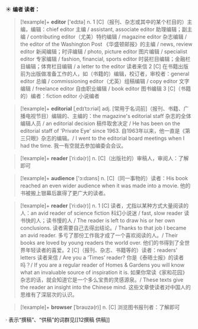 ☀ <span class="category">**编者 读者：**</span>
>[!example]+ <span class="vocabulary">**editor**</span> ['edɪtə] 
> <span class="definition">n. 1 [C]（报刊、杂志或其中的某个栏目的）主编，编辑：</span>chief editor 主编 / assistant, associate editor 助理编辑；副主编 / contributing editor（尤美）特约编辑 / magazine editor 杂志编辑 / the editor of the Washington Post 《华盛顿邮报》的主编 / news, review editor 新闻编辑；时评编辑 / photo, picture editor 图片编辑 / specialist editor 专家编辑 / fashion, financial, sports editor 时装栏目编辑；金融栏目编辑；体育栏目编辑 / a letter to the editor 读者来信 <span class="definition">2 [C] 在书籍出版前为出版做准备工作的人，如（书籍的）编辑，校订者，审校者：</span>general editor 总编 / commissioning editor（尤英）组稿编辑 / copy editor 文字编辑 / freelance editor 自由职业编辑 / book editor 图书编辑 <span class="definition">3 [C]（书籍的）编者：</span>fiction editor 小说编者
           
>[!example]+ <span class="vocabulary">**editorial**</span> [ˌedɪˈtɔ:riəl]
> <span class="definition">adj. [常用于名词前]（报刊、书籍、广播电视节目）编辑的、主编的：</span>the magazine's editorial staff 杂志的全体编辑人员 / an editorial decision 稿件取舍决定 / He has been on the editorial staff of 'Private Eye' since 1963. 自1963年以来，他一直是《第三只眼》杂志的编辑。/ I went to the editorial board meetings when I had the time. 我一有空就去参加编委会会议。
           
>[!example]+ <span class="vocabulary">**reader**</span> [ˈri:də(r)]
> <span class="definition">n. [C]（出版社的）审稿人，审阅人：</span>了解即可

>[!example]+ <span class="vocabulary">**audience**</span> ['ɔ:dɪəns] 
> <span class="definition">n. [C]（同一事物的）读者：</span>His book reached an even wider audience when it was made into a movie. 他的书被搬上银幕后赢得了更广大的读者。
           
>[!example]+ <span class="vocabulary">**reader**</span> [ˈri:də(r)]
> <span class="definition">n. 1 [C] 读者，尤指以某种方式大量阅读的人：</span>an avid reader of science fiction 科幻小说迷 / fast, slow reader 读书快的人；读书慢的人 / The reader is left to draw his or her own conclusions. 读者需要自己去得出结论。/ Thanks to that job I became an avid reader. 多亏了那份工作我才成了一个喜欢阅读的人。/ Their books are loved by young readers the world over. 他们的书得到了全世界年轻读者的喜爱。<span class="definition">2 [C]（报刊、杂志、书籍等的）读者：</span>readers' letters 读者来信 / Are you a ‘Times’ reader? 你是《泰晤士报》的读者吗？/ If you are a regular reader of Homes & Gardens you will know what an invaluable source of inspiration it is. 如果你常读《家和花园》杂志的话，就会知道它是一个多么宝贵的灵感源泉。/ These texts give the reader an insight into the Chinese mind. 这些文章使读者对中国人的思维有了深层次的认识。
           
>[!example]+ <span class="vocabulary">**browser**</span> [ˈbraʊzə(r)]
> <span class="definition">n. [C] 浏览图书报刊者：</span>了解即可

· 表示“撰稿”、“供稿”的词群见[[12撰稿 供稿]]
